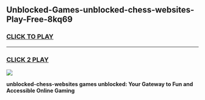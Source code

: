 
## Unblocked-Games-unblocked-chess-websites-Play-Free-8kq69
<h3>
<a href="https://premium76.site?title=unblocked-chess-websites&ref=18A1">CLICK TO PLAY</a></h3>
<hr>

<h3>
<a href="https://premium76.site?title=unblocked-chess-websites&ref=18A1">CLICK 2 PLAY</a>
  
</h3>

<a href="https://premium76.site?title=unblocked-chess-websites&ref=18A1"><img src="https://clearcache.store/games.png"></a>


**unblocked-chess-websites games unblocked: Your Gateway to Fun and Accessible Online Gaming**
